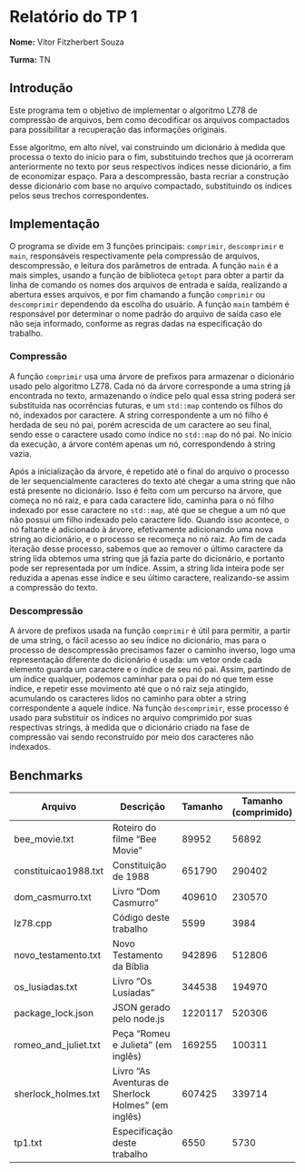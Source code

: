 # Relatório do TP 1

**Nome:** Vítor Fitzherbert Souza

**Turma:** TN

## Introdução

Este programa tem o objetivo de implementar o algoritmo LZ78 de compressão de arquivos, bem como decodificar os arquivos compactados para possibilitar a recuperação das informações originais.

Esse algoritmo, em alto nível, vai construindo um dicionário à medida que processa o texto do início para o fim, substituindo trechos que já ocorreram anteriormente no texto por seus respectivos índices nesse dicionário, a fim de economizar espaço. Para a descompressão, basta recriar a construção desse dicionário com base no arquivo compactado, substituindo os índices pelos seus trechos correspondentes.

## Implementação

O programa se divide em 3 funções principais: `comprimir`, `descomprimir` e `main`, responsáveis respectivamente pela compressão de arquivos, descompressão, e leitura dos parâmetros de entrada. A função `main` é a mais simples, usando a função de biblioteca `getopt` para obter a partir da linha de comando os nomes dos arquivos de entrada e saída, realizando a abertura esses arquivos, e por fim chamando a função `comprimir` ou `descomprimir` dependendo da escolha do usuário. A função `main` também é responsável por determinar o nome padrão do arquivo de saída caso ele não seja informado, conforme as regras dadas na especificação do trabalho.

### Compressão

A função `comprimir` usa uma árvore de prefixos para armazenar o dicionário usado pelo algoritmo LZ78. Cada nó da árvore corresponde a uma string já encontrada no texto, armazenando o índice pelo qual essa string poderá ser substituída nas ocorrências futuras, e um `std::map` contendo os filhos do nó, indexados por caractere. A string correspondente a um nó filho é herdada de seu nó pai, porém acrescida de um caractere ao seu final, sendo esse o caractere usado como índice no `std::map` do nó pai. No início da execução, a árvore contém apenas um nó, correspondendo à string vazia.

Após a inicialização da árvore, é repetido até o final do arquivo o processo de ler sequencialmente caracteres do texto até chegar a uma string que não está presente no dicionário. Isso é feito com um percurso na árvore, que começa no nó raiz, e para cada caractere lido, caminha para o nó filho indexado por esse caractere no `std::map`, até que se chegue a um nó que não possui um filho indexado pelo caractere lido. Quando isso acontece, o nó faltante é adicionado à árvore, efetivamente adicionando uma nova string ao dicionário, e o processo se recomeça no nó raiz. Ao fim de cada iteração desse processo, sabemos que ao remover o último caractere da string lida obtemos uma string que já fazia parte do dicionário, e portanto pode ser representada por um índice. Assim, a string lida inteira pode ser reduzida a apenas esse índice e seu último caractere, realizando-se assim a compressão do texto.

### Descompressão

A árvore de prefixos usada na função `comprimir` é útil para permitir, a partir de uma string, o fácil acesso ao seu índice no dicionário, mas para o processo de descompressão precisamos fazer o caminho inverso, logo uma representação diferente do dicionário é usada: um vetor onde cada elemento guarda um caractere e o índice de seu nó pai. Assim, partindo de um índice qualquer, podemos caminhar para o pai do nó que tem esse índice, e repetir esse movimento até que o nó raiz seja atingido, acumulando os caracteres lidos no caminho para obter a string correspondente a aquele índice. Na função `descomprimir`, esse processo é usado para substituir os índices no arquivo comprimido por suas respectivas strings, à medida que o dicionário criado na fase de compressão vai sendo reconstruído por meio dos caracteres não indexados.

## Benchmarks

|     Arquivo                 |     Descrição                                                |     Tamanho    |     Tamanho (comprimido)    |     Taxa de compressão    |
|-----------------------------|--------------------------------------------------------------|----------------|-----------------------------|---------------------------|
|     bee_movie.txt           |     Roteiro do filme “Bee Movie”                             |     89952      |     56892                   |     36,8%                 |
|     constituicao1988.txt    |     Constituição de 1988                                     |     651790     |     290402                  |     55,4%                 |
|     dom_casmurro.txt        |     Livro “Dom Casmurro”                                     |     409610     |     230570                  |     43,7%                 |
|     lz78.cpp                |     Código deste trabalho                                    |     5599       |     3984                    |     28,8%                 |
|     novo_testamento.txt     |     Novo Testamento da Bíblia                                |     942896     |     512806                  |     45,6%                 |
|     os_lusiadas.txt         |     Livro “Os Lusíadas”                                      |     344538     |     194970                  |     43,4%                 |
|     package_lock.json       |     JSON gerado pelo node.js                                 |     1220117    |     520306                  |     57,4%                 |
|     romeo_and_juliet.txt    |     Peça “Romeu e Julieta” (em inglês)                       |     169255     |     100311                  |     40,7%                 |
|     sherlock_holmes.txt     |     Livro “As Aventuras de Sherlock Holmes” (em   inglês)    |     607425     |     339714                  |     44,1%                 |
|     tp1.txt                 |     Especificação deste trabalho                             |     6550       |     5730                    |     12,5%                 |
